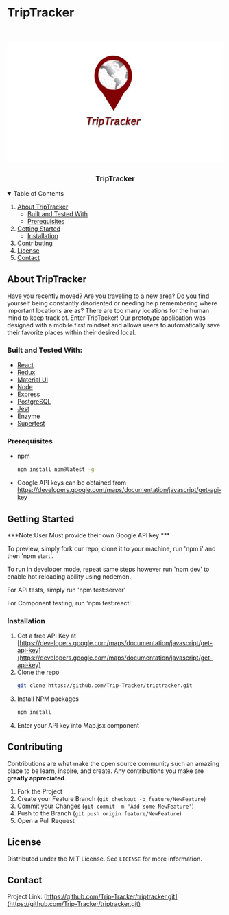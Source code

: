 # TripTracker
<!-- PROJECT LOGO -->
<br />
<p align="center">
  <img src="./client/assets/logo.png" alt="Logo">

  <h3 align="center">TripTracker</h3>


<!-- TABLE OF CONTENTS -->
<details open="open">
  <summary>Table of Contents</summary>
  <ol>
    <li>
      <a href="#about-triptracker">About TripTracker</a>
      <ul>
        <li><a href="#built-and-tested-with">Built and Tested With</a></li>
        <li><a href="#prerequisites">Prerequisites</a></li>
      </ul>
    </li>
    <li>
      <a href="#getting-started">Getting Started</a>
      <ul>
        <li><a href="#installation">Installation</a></li>
      </ul>
    </li>
    <li><a href="#contributing">Contributing</a></li>
    <li><a href="#license">License</a></li>
    <li><a href="#contact">Contact</a></li>
  </ol>
</details>



<!-- ABOUT THE PROJECT -->
## About TripTracker

Have you recently moved? Are you traveling to a new area? Do you find yourself being constantly disoriented or needing help remembering where important locations are as? There are too many locations for the human mind to keep track of. Enter TripTacker! Our prototype application was designed with a mobile first mindset and allows users to automatically save their favorite places within their desired local.

### Built and Tested With:
* [React](https://reactjs.org/)
* [Redux](https://redux.js.org/)
* [Material UI](https://mui.com/)
* [Node](https://nodejs.org/en/)
* [Express](https://expressjs.com/)
* [PostgreSQL](https://www.elephantsql.com/)
* [Jest](https://jestjs.io/)
* [Enzyme](https://enzymejs.github.io/enzyme/)
* [Supertest](https://www.npmjs.com/package/supertest)


### Prerequisites

* npm
  ```sh
  npm install npm@latest -g
  ```
* Google API keys can be obtained from https://developers.google.com/maps/documentation/javascript/get-api-key


<!-- GETTING STARTED -->
## Getting Started

***Note:User Must provide their own Google API key ***

To preview, simply fork our repo, clone it to your machine, run 'npm i' and then 'npm start'. 

To run in developer mode, repeat same steps however run 'npm dev' to enable hot reloading ability using nodemon.

For API tests, simply run 'npm test:server' 

For Component testing, run 'npm test:react'


### Installation

1. Get a free API Key at [https://developers.google.com/maps/documentation/javascript/get-api-key](https://developers.google.com/maps/documentation/javascript/get-api-key)
2. Clone the repo
   ```sh
   git clone https://github.com/Trip-Tracker/triptracker.git
   ```
3. Install NPM packages
   ```sh
   npm install
   ```
4. Enter your API key into Map.jsx component

<!-- CONTRIBUTING -->
## Contributing

Contributions are what make the open source community such an amazing place to be learn, inspire, and create. Any contributions you make are **greatly appreciated**.

1. Fork the Project
2. Create your Feature Branch (`git checkout -b feature/NewFeature`)
3. Commit your Changes (`git commit -m 'Add some NewFeature'`)
4. Push to the Branch (`git push origin feature/NewFeature`)
5. Open a Pull Request



<!-- LICENSE -->
## License

Distributed under the MIT License. See `LICENSE` for more information.



<!-- CONTACT -->
## Contact

Project Link: [https://github.com/Trip-Tracker/triptracker.git](https://github.com/Trip-Tracker/triptracker.git)
